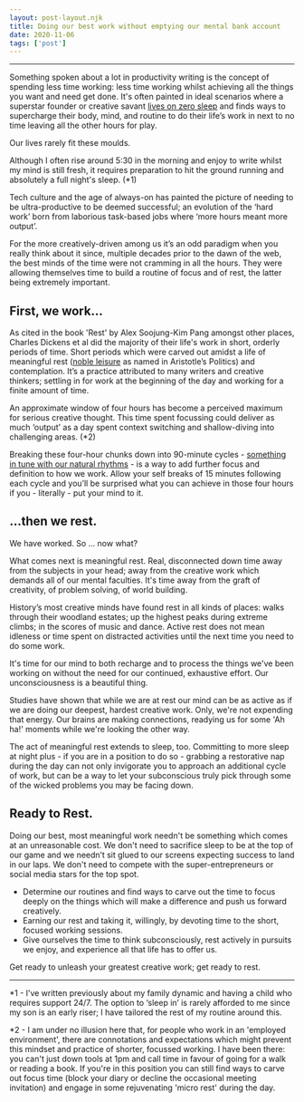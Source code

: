 ```yaml
---
layout: post-layout.njk 
title: Doing our best work without emptying our mental bank account
date: 2020-11-06
tags: ['post']
---
```


*****
<!-- Excerpt Start -->
Something spoken about a lot in productivity writing is the concept of spending less time working: less time working whilst achieving all the things you want and need get done.<!-- Excerpt End --> It's often painted in ideal scenarios where a superstar founder or creative savant [lives on zero sleep](https://www.inc.com/dave-schools/exactly-how-much-sleep-mark-zuckerberg-jack-dorsey-and-other-successful-business.html) and finds ways to supercharge their body, mind, and routine to do their life’s work in next to no time leaving all the other hours for play.

Our lives rarely fit these moulds.

Although I often rise around 5:30 in the morning and enjoy to write whilst my mind is still fresh, it requires preparation to hit the ground running and absolutely a full night's sleep. (*1)

Tech culture and the age of always-on has painted the picture of needing to be ultra-productive to be deemed successful; an evolution of the ‘hard work’ born from laborious task-based jobs where ‘more hours meant more output’.

For the more creatively-driven among us it’s an odd paradigm when you really think about it since, multiple decades prior to the dawn of the web, the best minds of the time were not cramming in all the hours. They were allowing themselves time to build a routine of focus and of rest, the latter being extremely important.

## First, we work…

As cited in the book 'Rest' by Alex Soojung-Kim Pang amongst other places, Charles Dickens et al did the majority of their life's work in short, orderly periods of time. Short periods which were carved out amidst a life of meaningful rest ([noble leisure](http://www.nobleleisure.org) as named in Aristotle’s Politics) and contemplation. It’s a practice attributed to many writers and creative thinkers; settling in for work at the beginning of the day and working for a finite amount of time.

An approximate window of four hours has become a perceived maximum for serious creative thought. This time spent focussing could deliver as much ‘output’ as a day spent context switching and shallow-diving into challenging areas. (*2)

Breaking these four-hour chunks down into 90-minute cycles - [something in tune with our natural rhythms](https://www.inc.com/wanda-thibodeaux/why-working-in-90-minute-intervals-is-powerful-for-your-body-and-job-according-t.html) - is a way to add further focus and definition to how we work. Allow your self breaks of 15 minutes following each cycle and you’ll be surprised what you can achieve in those four hours if you - literally - put your mind to it.

## …then we rest.

We have worked. So … now what?

What comes next is meaningful rest. Real, disconnected down time away from the subjects in your head; away from the creative work which demands all of our mental faculties. It's time away from the graft of creativity, of problem solving, of world building. 

History’s most creative minds have found rest in all kinds of places: walks through their woodland estates; up the highest peaks during extreme climbs; in the scores of music and dance. Active rest does not mean idleness or time spent on distracted activities until the next time you need to do some work.

It's time for our mind to both recharge and to process the things we've been working on without the need for our continued, exhaustive effort. Our unconsciousness is a beautiful thing.

Studies have shown that while we are at rest our mind can be as active as if we are doing our deepest, hardest creative work. Only, we're not expending that energy. Our brains are making connections, readying us for some 'Ah ha!' moments while we're looking the other way.

The act of meaningful rest extends to sleep, too. Committing to more sleep at night plus - if you are in a position to do so - grabbing a restorative nap during the day can not only invigorate you to approach an additional cycle of work, but can be a way to let your subconscious truly pick through some of the wicked problems you may be facing down.

## Ready to Rest.

Doing our best, most meaningful work needn't be something which comes at an unreasonable cost. We don't need to sacrifice sleep to be at the top of our game and we needn’t sit glued to our screens expecting success to land in our laps. We don't need to compete with the super-entrepreneurs or social media stars for the top spot.

- Determine our routines and find ways to carve out the time to focus deeply on the things which will make a difference and push us forward creatively.
- Earning our rest and taking it, willingly, by devoting time to the short, focused working sessions.
- Give ourselves the time to think subconsciously, rest actively in pursuits we enjoy, and experience all that life has to offer us.

Get ready to unleash your greatest creative work; get ready to rest.

***

*1 - I’ve written previously about my family dynamic and having a child who requires support 24/7. The option to ‘sleep in’ is rarely afforded to me since my son is an early riser; I have tailored the rest of my routine around this.

*2 - I am under no illusion here that, for people who work in an 'employed environment', there are connotations and expectations which might prevent this mindset and practice of shorter, focussed working. I have been there: you can't just down tools at 1pm and call time in favour of going for a walk or reading a book. If you're in this position you can still find ways to carve out focus time (block your diary or decline the occasional meeting invitation) and engage in some rejuvenating 'micro rest' during the day.
